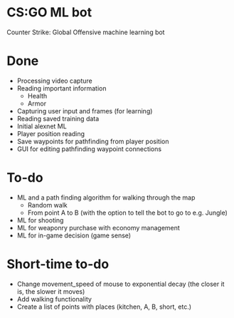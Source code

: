 # CS:GO ML bot
Counter Strike: Global Offensive machine learning bot

# Done
- Processing video capture
- Reading important information
  - Health
  - Armor
- Capturing user input and frames (for learning)
- Reading saved training data
- Initial alexnet ML
- Player position reading
- Save waypoints for pathfinding from player position
- GUI for editing pathfinding waypoint connections
# To-do
- ML and a path finding algorithm for walking through the map
  - Random walk
  - From point A to B (with the option to tell the bot to go to e.g. Jungle)
- ML for shooting
- ML for weaponry purchase with economy management
- ML for in-game decision (game sense)

# Short-time to-do
- Change movement_speed of mouse to exponential decay (the closer it is, the slower it moves)
- Add walking functionality
- Create a list of points with places (kitchen, A, B, short, etc.)